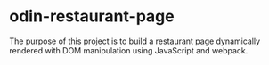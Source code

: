 # odin-restaurant-page
The purpose of this project is to build a restaurant page dynamically rendered with DOM manipulation using JavaScript and webpack.
